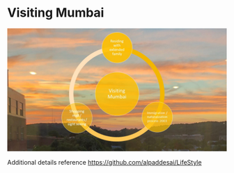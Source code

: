 # Visiting Mumbai

![image](VisitingMumbai.jpg)

Additional details reference https://github.com/alpaddesai/LifeStyle
